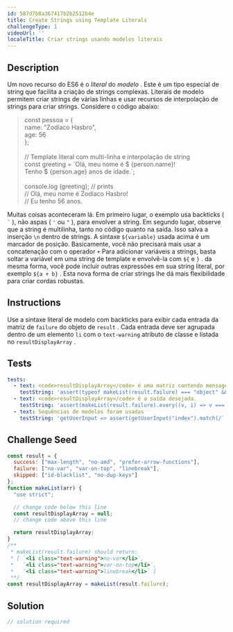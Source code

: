 ```yaml
---
id: 587d7b8a367417b2b2512b4e
title: Create Strings using Template Literals
challengeType: 1
videoUrl: ''
localeTitle: Criar strings usando modelos literais
---
```


## Description
<section id="description"> Um novo recurso do ES6 é o <dfn>literal</dfn> do <dfn>modelo</dfn> . Este é um tipo especial de string que facilita a criação de strings complexas. Literais de modelo permitem criar strings de várias linhas e usar recursos de interpolação de strings para criar strings. Considere o código abaixo: <blockquote> const pessoa = { <br> name: &quot;Zodíaco Hasbro&quot;, <br> age: 56  <br> }; <br><br> // Template literal com multi-linha e interpolação de string <br> const greeting = `Olá, meu nome é $ {person.name}! <br> Tenho $ {person.age} anos de idade.`; <br><br> console.log (greeting); // prints <br> // Olá, meu nome é Zodíaco Hasbro! <br> // Eu tenho 56 anos. <br></blockquote> Muitas coisas aconteceram lá. Em primeiro lugar, o exemplo usa backticks ( <code>`</code> ), não aspas ( <code>&#39;</code> ou <code>&quot;</code> ), para envolver a string. Em segundo lugar, observe que a string é multilinha, tanto no código quanto na saída. Isso salva a inserção <code>\n</code> dentro de strings. A sintaxe <code>${variable}</code> usada acima é um marcador de posição. Basicamente, você não precisará mais usar a concatenação com o operador <code>+</code> Para adicionar variáveis ​​a strings, basta soltar a variável em uma string de template e envolvê-la com <code>${</code> e <code>}</code> . da mesma forma, você pode incluir outras expressões em sua string literal, por exemplo <code>${a + b}</code> . Esta nova forma de criar strings lhe dá mais flexibilidade para criar cordas robustas. </section>

## Instructions
<section id="instructions"> Use a sintaxe literal de modelo com backticks para exibir cada entrada da matriz de <code>failure</code> do objeto de <code>result</code> . Cada entrada deve ser agrupada dentro de um elemento <code>li</code> com o <code>text-warning</code> atributo de classe e listada no <code>resultDisplayArray</code> . </section>

## Tests
<section id='tests'>

```yml
tests:
  - text: <code>resultDisplayArray</code> é uma matriz contendo mensagens de <code>result failure</code> .
    testString: 'assert(typeof makeList(result.failure) === "object" && resultDisplayArray.length === 3, "<code>resultDisplayArray</code> is a list containing <code>result failure</code> messages.");'
  - text: <code>resultDisplayArray</code> é a saída desejada.
    testString: 'assert(makeList(result.failure).every((v, i) => v === `<li class="text-warning">${result.failure[i]}</li>` || v === `<li class="text-warning">${result.failure[i]}</li>`), "<code>resultDisplayArray</code> is the desired output.");'
  - text: Sequências de modelos foram usadas
    testString: 'getUserInput => assert(getUserInput("index").match(/`.*`/g), "Template strings were not used");'

```

</section>

## Challenge Seed
<section id='challengeSeed'>

<div id='js-seed'>

```js
const result = {
  success: ["max-length", "no-amd", "prefer-arrow-functions"],
  failure: ["no-var", "var-on-top", "linebreak"],
  skipped: ["id-blacklist", "no-dup-keys"]
};
function makeList(arr) {
  "use strict";

  // change code below this line
  const resultDisplayArray = null;
  // change code above this line

  return resultDisplayArray;
}
/**
 * makeList(result.failure) should return:
 * [ `<li class="text-warning">no-var</li>`,
 *   `<li class="text-warning">var-on-top</li>`,
 *   `<li class="text-warning">linebreak</li>` ]
 **/
const resultDisplayArray = makeList(result.failure);

```

</div>



</section>

## Solution
<section id='solution'>

```js
// solution required
```
</section>
